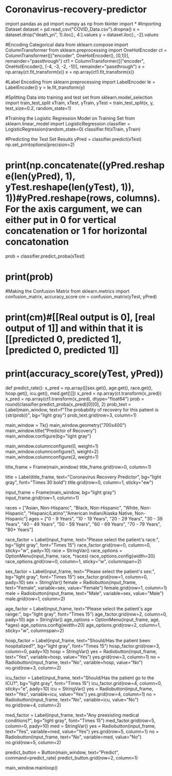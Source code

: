 # Coronavirus-recovery-predictor
import pandas as pd
import numpy as np
from tkinter import *
#Importing Dataset
dataset = pd.read_csv("COVID_Data.csv").dropna()
x = dataset.drop("death_yn", 1).iloc[:, 4:].values
y = dataset.iloc[:, -2].values

#Encoding Categorical data
from sklearn.compose import ColumnTransformer
from sklearn.preprocessing import OneHotEncoder
ct = ColumnTransformer([("encoder", OneHotEncoder(), [0,1])], remainder="passthrough")
ct1 = ColumnTransformer([("encoder", OneHotEncoder(), [-4, -3, -2, -1])], remainder="passthrough")
x = np.array(ct.fit_transform(x))
x = np.array(ct1.fit_transform(x))

#Label Encoding
from sklearn.preprocessing import LabelEncoder
le = LabelEncoder()
y = le.fit_transform(y)

#Splitting Data into training and test set
from sklearn.model_selection import train_test_split
xTrain, xTest, yTrain, yTest = train_test_split(x, y, test_size=0.2, random_state=1)

#Training the Logistic Regression Model on Training Set
from sklearn.linear_model import LogisticRegression
classifier = LogisticRegression(random_state=0)
classifier.fit(xTrain, yTrain)

#Predicting the Test Set Results
yPred = classifier.predict(xTest)
np.set_printoptions(precision=2)
# print(np.concatenate((yPred.reshape(len(yPred), 1), yTest.reshape(len(yTest), 1)), 1))#yPred.reshape(rows, columns). For the axis cargument, we can either put in 0 for vertical concatenation or 1 for horizontal concatonation
prob = classifier.predict_proba(xTest)
# print(prob)

#Making the Confusion Matrix
from sklearn.metrics import confusion_matrix, accuracy_score
cm = confusion_matrix(yTest, yPred)
# print(cm)#[[Real output is 0], [real output of 1]] and within that it is [[predicted 0, predicted 1], [predicted 0, predicted 1]]
# print(accuracy_score(yTest, yPred))

def predict_rate():
    x_pred = np.array([[sex.get(), age.get(), race.get(), hosp.get(), icu.get(), med.get()]])
    x_pred = np.array(ct.transform(x_pred))
    x_pred = np.array(ct1.transform(x_pred), dtype="float64")
    prob = round(classifier.predict_proba(x_pred)[0][0], 2)
    prob_text = Label(main_window, text=f"The probability of recovery for this patient is {str(prob)}", bg="light gray")
    prob_text.grid(row=3, column=1)

main_window = Tk()
main_window.geometry("700x400")
main_window.title("Predictor of Recovery")
main_window.configure(bg="light gray")

main_window.columnconfigure(0, weight=1)
main_window.columnconfigure(1, weight=2)
main_window.columnconfigure(2, weight=1)

title_frame = Frame(main_window)
title_frame.grid(row=0, column=1)

title = Label(title_frame, text="Coronavirus Recovery Predictor", bg="light gray", font="Times 30 bold")
title.grid(row=0, column=1, sticky="ew")

input_frame = Frame(main_window, bg="light gray")
input_frame.grid(row=1, column=1)


races = ["Asian, Non-Hispanic", "Black, Non-Hispanic", "White, Non-Hispanic", "Hispanic/Latino","American Indian/Alaska Native, Non-Hispanic"]
ages = ["0 - 9 Years", "10 - 19 Years", "20 - 29 Years", "30 - 39 Years", "40 - 49 Years", "50 - 59 Years", "60 - 69 Years", "70 - 79 Years", "80+ Years"]

race_factor = Label(input_frame, text="Please select the patient's race:", bg="light gray", font="Times 15")
race_factor.grid(row=0, column=0, sticky="w", pady=10)
race = StringVar()
race_options = OptionMenu(input_frame, race, *races)
race_options.config(width=20)
race_options.grid(row=0, column=1, sticky="w", columnspan=2)

sex_factor = Label(input_frame, text="Please select the patient's sex:", bg="light gray", font="Times 15")
sex_factor.grid(row=1, column=0, pady=10)
sex = StringVar()
female = Radiobutton(input_frame, text="Female", variable=sex, value="Female")
female.grid(row=1, column=1)
male = Radiobutton(input_frame, text="Male", variable=sex, value="Male")
male.grid(row=1, column=2)

age_factor = Label(input_frame, text="Please select the patient's age range:", bg="light gray", font="Times 15")
age_factor.grid(row=2, column=0, pady=10)
age = StringVar()
age_options = OptionMenu(input_frame, age, *ages)
age_options.config(width=20)
age_options.grid(row=2, column=1, sticky="w", columnspan=2)

hosp_factor = Label(input_frame, text="Should/Has the patient been hospitalized?", bg="light gray", font="Times 15")
hosp_factor.grid(row=3, column=0, pady=10)
hosp = StringVar()
yes = Radiobutton(input_frame, text="Yes", variable=hosp, value="Yes")
yes.grid(row=3, column=1)
no = Radiobutton(input_frame, text="No", variable=hosp, value="No")
no.grid(row=3, column=2)

icu_factor = Label(input_frame, text="Should/Has the patient go to the ICU?", bg="light gray", font="Times 15")
icu_factor.grid(row=4, column=0, sticky="e", pady=10)
icu = StringVar()
yes = Radiobutton(input_frame, text="Yes", variable=icu, value="Yes")
yes.grid(row=4, column=1)
no = Radiobutton(input_frame, text="No", variable=icu, value="No")
no.grid(row=4, column=2)

med_factor = Label(input_frame, text="Any preexisting medical conditions?", bg="light gray", font="Times 15")
med_factor.grid(row=5, column=0, pady=10)
med = StringVar()
yes = Radiobutton(input_frame, text="Yes", variable=med, value="Yes")
yes.grid(row=5, column=1)
no = Radiobutton(input_frame, text="No", variable=med, value="No")
no.grid(row=5, column=2)

predict_button = Button(main_window, text="Predict", command=predict_rate)
predict_button.grid(row=2, column=1)

main_window.mainloop()
